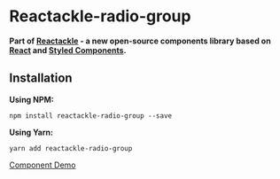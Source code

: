# Reactackle-radio-group


**Part of [Reactackle](https://www.npmjs.com/package/reactackle) - a new open-source components library based on [React](https://facebook.github.io/react/) and [Styled Components](https://www.styled-components.com).**

## Installation

**Using NPM:**
```
npm install reactackle-radio-group --save
```

**Using Yarn:**
```
yarn add reactackle-radio-group
```
[Component Demo](http://reactackle-docs.braincrumbs.io/#/radio-group/demo)
